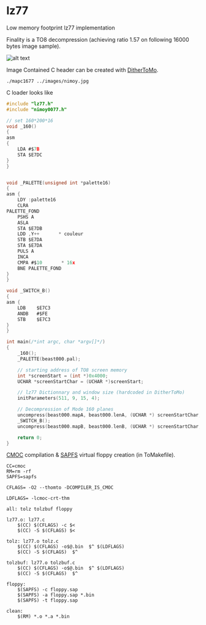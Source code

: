 # lz77
Low memory footprint lz77 implementation

Finality is a TO8 decompression (achieving ratio 1.57 on following 16000 bytes image sample).

![alt text](uncompressto8.gif)


Image Contained C header can be created with [DitherToMo](https://github.com/rodolphe74/DitherToMo).

```shell
./mapc1677 ../images/nimoy.jpg
```

C loader looks like

```c
#include "lz77.h"
#include "nimoy0077.h"

// set 160*200*16
void _160()
{
asm
{
    LDA #$7B
    STA $E7DC
}
}


void _PALETTE(unsigned int *palette16)
{
asm {
    LDY :palette16
    CLRA
PALETTE_FOND
    PSHS A
    ASLA
    STA $E7DB
    LDD ,Y++       * couleur
    STB $E7DA
    STA $E7DA
    PULS A
    INCA
    CMPA #$10       * 16x
    BNE PALETTE_FOND
}
}

void _SWITCH_B()
{
asm {
    LDB    $E7C3
    ANDB   #$FE
    STB    $E7C3
}
}

int main(/*int argc, char *argv[]*/)
{
    _160();
    _PALETTE(beast000.pal);

    // starting address of TO8 screen memory
    int *screenStart = (int *)0x4000;
    UCHAR *screenStartChar = (UCHAR *)screenStart;

    // lz77 Dictionnary and window size (hardcoded in DitherToMo)
    initParameters(511, 9, 15, 4);

    // Decompression of Mode 160 planes
    uncompress(beast000.mapA, beast000.lenA, (UCHAR *) screenStartChar, 8000);
    _SWITCH_B();
    uncompress(beast000.mapB, beast000.lenB, (UCHAR *) screenStartChar, 8000);

    return 0;
}
```

[CMOC](http://perso.b2b2c.ca/~sarrazip/dev/cmoc.html) compilation & [SAPFS](https://github.com/nils-eilers/sap2) virtual floppy creation (in ToMakefile).
```shell
CC=cmoc
RM=rm -rf
SAPFS=sapfs

CFLAGS= -O2 --thomto -DCOMPILER_IS_CMOC

LDFLAGS= -lcmoc-crt-thm

all: tolz tolzbuf floppy

lz77.o: lz77.c
	$(CC) $(CFLAGS) -c $<
	$(CC) -S $(CFLAGS) $<

tolz: lz77.o tolz.c
	$(CC) $(CFLAGS) -o$@.bin  $^ $(LDFLAGS)
	$(CC) -S $(CFLAGS)  $^

tolzbuf: lz77.o tolzbuf.c
	$(CC) $(CFLAGS) -o$@.bin  $^ $(LDFLAGS)
	$(CC) -S $(CFLAGS)  $^

floppy:
	$(SAPFS) -c floppy.sap
	$(SAPFS) -a floppy.sap *.bin
	$(SAPFS) -t floppy.sap

clean:
	$(RM) *.o *.a *.bin
```
